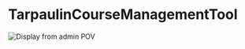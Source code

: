 # TarpaulinCourseManagementTool


![Display from admin POV]([img]https://i.imgur.com/lHEPPVJ.png[/img])
